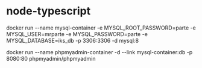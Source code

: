# node-typescript

docker run --name mysql-container -e MYSQL_ROOT_PASSWORD=parte -e MYSQL_USER=mrparte -e MYSQL_PASSWORD=parte -e MYSQL_DATABASE=iks_db -p 3306:3306 -d mysql:8


docker run --name phpmyadmin-container -d --link mysql-container:db -p 8080:80 phpmyadmin/phpmyadmin
